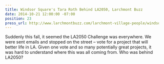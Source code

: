```yaml
---
title: Windsor Square's Tara Roth Behind LA2050, Larchmont Buzz
date: 2014-10-21 12:00:00 -07:00
position: 23
press_url: http://www.larchmontbuzz.com/larchmont-village-people/windsor-square-s-tara-roth-behind-la2050/
---
```


Suddenly this fall, it seemed the LA2050 Challenge was everywhere. We were sent emails and stopped on the street – vote for a project that will better life in LA. Given one vote and so many potentially great projects, it was hard to understand where this was all coming from. Who was behind LA2050?
